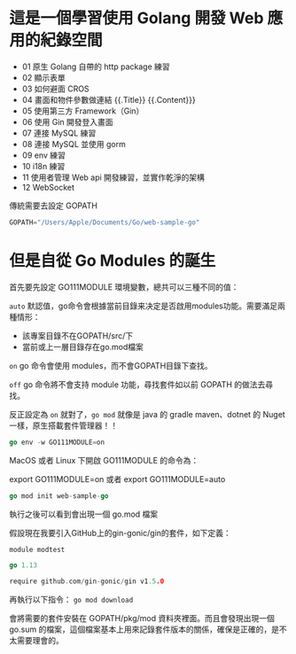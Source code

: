 # 這是一個學習使用 Golang 開發 Web 應用的紀錄空間
- 01 原生 Golang 自帶的 http package 練習
- 02 顯示表單
- 03 如何避面 CROS
- 04 畫面和物件參數做連結 {{.Title}} {{.Content}}}
- 05 使用第三方 Framework（Gin）
- 06 使用 Gin 開發登入畫面
- 07 連接 MySQL 練習
- 08 連接 MySQL 並使用 gorm 
- 09 env 練習
- 10 i18n 練習
- 11 使用者管理 Web api 開發練習，並實作乾淨的架構
- 12 WebSocket

傳統需要去設定 GOPATH
```go
GOPATH="/Users/Apple/Documents/Go/web-sample-go"
```
# 但是自從 Go Modules 的誕生
首先要先設定 GO111MODULE 環境變數，總共可以三種不同的值：

`auto`
默認值，go命令會根據當前目錄来决定是否啟用modules功能。需要滿足兩種情形：
- 該專案目錄不在GOPATH/src/下
- 當前或上一層目錄存在go.mod檔案

`on`
go 命令會使用 modules，而不會GOPATH目錄下查找。

`off`
go 命令將不會支持 module 功能，尋找套件如以前 GOPATH 的做法去尋找。

反正設定為 `on` 就對了，`go mod` 就像是 java 的 gradle maven、dotnet 的 Nuget 一樣，原生搭載套件管理器！！

```go
go env -w GO111MODULE=on
```

MacOS 或者 Linux 下開啟 GO111MODULE 的命令為：

export GO111MODULE=on 或者 export GO111MODULE=auto

```go
go mod init web-sample-go
```
執行之後可以看到會出現一個 go.mod 檔案

假設現在我要引入GitHub上的gin-gonic/gin的套件，如下定義：

```go
module modtest

go 1.13

require github.com/gin-gonic/gin v1.5.0
```

再執行以下指令：
`go mod download`

會將需要的套件安裝在 GOPATH/pkg/mod 資料夾裡面。而且會發現出現一個 go.sum 的檔案，這個檔案基本上用來記錄套件版本的關係，確保是正確的，是不太需要理會的。